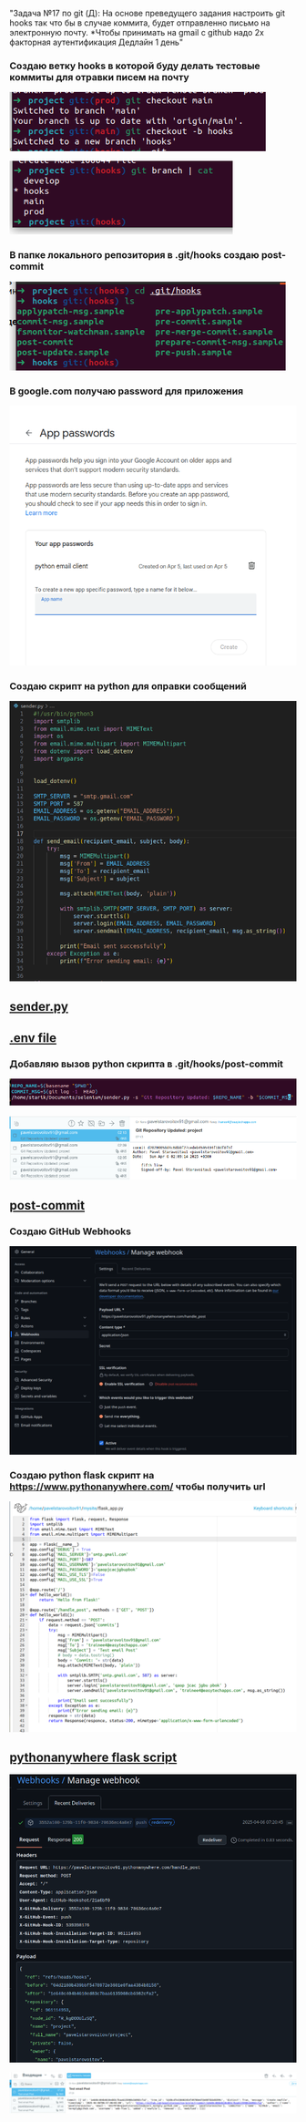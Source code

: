 "Задача  №17 по git (Д):
На основе преведущего задания настроить git hooks так что бы в случае коммита, будет отправленно письмо на электронную почту. *Чтобы принимать на gmail с github надо 2х факторная аутентификация
Дедлайн 1 день"

### Создаю ветку hooks в которой буду делать тестовые коммиты для отравки писем на почту

![image0001](image0001.png)

![image0002](image0002.png)

### В папке локального репозитория в .git/hooks создаю post-commit 
![image0016](image0016.png)


### В google.com получаю password для приложения

![image0006](image0006.png)

### Создаю скрипт на python для оправки сообщений 

![image0007](image0007.png)
## [sender.py](sender.py)
## [.env file](.env)


### Добавляю вызов python скрипта в .git/hooks/post-commit
![image0010](image0010.png)

![image0011](image0011.png)

## [post-commit](post-commit)

### Создаю GitHub Webhooks

![image0012](image0012.png)

### Создаю python flask скрипт на https://www.pythonanywhere.com/ чтобы получить url

![image0015](image0015.png)

## [pythonanywhere flask script](https://www.pythonanywhere.com/user/pavelstarovoitov91/shares/675e0480bce947ddb032b952be4aa5d1/)

![image0013](image0013.png)

![image0014](image0014.png)






